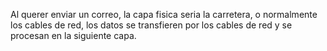 Al querer enviar un correo, la capa fisica seria la carretera, o normalmente los cables de red, los datos se transfieren por los cables de red y se procesan en la siguiente capa.
